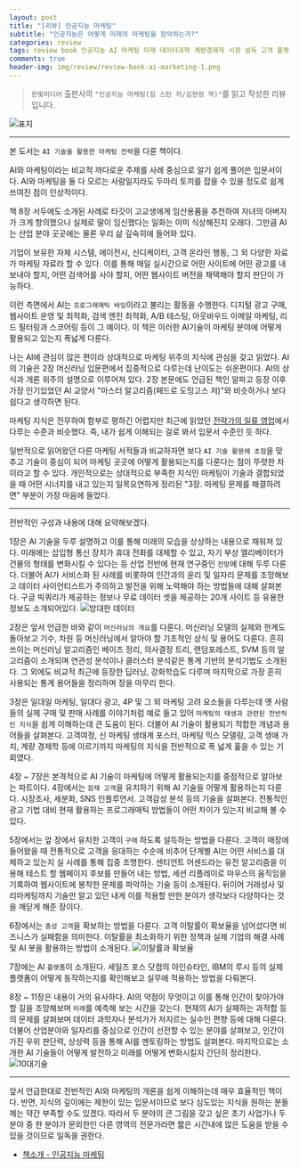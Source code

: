 ```yaml
---  
layout: post  
title: "[리뷰] 인공지능 마케팅"  
subtitle: "인공지능은 어떻게 미래의 마케팅을 장악하는가?"  
categories: review  
tags: review book 인공지능 AI 마케팅 미래 데이터과학 계량경제학 시장 설득 고객 플랫폼 
comments: true  
header-img: img/review/review-book-ai-marketing-1.png
---  
```

  
> `한빛미디어` 출판사의 `"인공지능 마케팅(짐 스턴 저/김현정 역)"`를 읽고 작성한 리뷰입니다.  

![표지](https://telegeam.github.io/assets/img/review/review-book-ai-marketing-1.png)  

---

본 도서는 `AI 기술을 활용한 마케팅 전략`을 다룬 책이다.

AI와 마케팅이라는 비교적 까다로운 주제를 사례 중심으로 알기 쉽게 풀어쓴 입문서이다. AI와 마케팅을 둘 다 모르는 사람일지라도 두마리 토끼를 잡을 수 있을 정도로 쉽게 쓰여진 점이 인상적이다. 

책 8장 서두에도 소개된 사례로 타깃이 고교생에게 임산용품을 추천하여 자녀의 아버지가 크게 항의했으나 실제로 딸이 임신했다는 일화는 이미 식상해진지 오래다. 그만큼 AI는 산업 분야 곳곳에는 물론 우리 삶 깊숙히에 들어와 있다. 

기업이 보유한 자체 시스템, 에이전시, 신디케이터, 고객 온라인 행동, 그 외 다양한 자료가 마케팅 자료라 할 수 있다. 이를 통해 매일 실시간으로 어떤 사이트에 어떤 광고를 내보내야 할지, 어떤 검색어를 사야 할지, 어떤 웹사이트 버전을 채택해야 할지 판단이 가능하다. 

이런 측면에서 AI는 `프로그래매틱 바잉`이라고 불리는 활동을 수행한다. 디지털 광고 구매, 웹사이트 운영 및 최적화, 검색 엔진 최적화, A/B 테스팅, 아웃바우드 이메일 마케팅, 리드 필터링과 스코어링 등이 그 예이다. 이 책은 이러한 AI기술이 마케팅 분야에 어떻게 활용되고 있는지 폭넓게 다룬다.

나는 AI에 관심이 많은 편이라 상대적으로 마케팅 위주의 지식에 관심을 갖고 읽었다. AI의 기술은 2장 머신러닝 입문편에서 집중적으로 다루는데 난이도는 쉬운편이다. AI의 상식과 개론 위주의 설명으로 이루어져 있다. 2장 본문에도 언급된 책인 알파고 등장 이후 가장 인기있었던 AI 교양서 "마스터 알고리즘(페드로 도밍고스 저)"와 비슷하거나 보다 쉽다고 생각하면 된다.

마케팅 지식은 전무하여 함부로 평하긴 어렵지만 최근에 읽었던 [전략가의 일류 영업](https://telegeam.github.io/review/2020/08/10/review-book-for-sales-of-strategists/)에서 다루는 수준과 비슷했다. 즉, 내가 쉽게 이해되는 걸로 봐서 입문서 수준인 듯 하다. 

일반적으로 읽어왔던 다른 마케팅 서적들과 비교하자면 보다 `AI 기술 활용에 초점`을 맞추고 기술이 중심이 되어 마케팅 곳곳에 어떻게 활용되는지를 다룬다는 점이 뚜렷한 차이라고 할 수 있다. 개인적으로는 상대적으로 부족한 지식인 마케팅이 기술과 결합되었을 때 어떤 시너지를 내고 있는지 일목요연하게 정리된 "3장. 마케팅 문제를 해결하려면" 부분이 가장 마음에 들었다.

---

전반적인 구성과 내용에 대해 요약해보겠다. 

1장은 AI 기술을 두루 설명하고 이를 통해 미래의 모습을 상상하는 내용으로 채워져 있다. 미래에는 삽입형 통신 장치가 휴대 전화를 대체할 수 있고, 자기 부상 엘리베이터가 건물의 형태를 변화시킬 수 있다는 등 산업 전반에 현재 연구중인 `전망`에 대해 두루 다룬다. 더불어 AI가 서비스화 된 사례를 비롯하여 인간과의 윤리 및 일자리 문제를 조망해보고 데이터 사이언티스트가 주의하고 발전을 위해 노력해야 하는 방법들에 대해 살펴본다. 구글 빅쿼리가 제공하는 정보나 무료 데이터 셋을 제공하는 20개 사이트 등 유용한 정보도 소개되어있다.
![방대한 데이터](https://telegeam.github.io/assets/img/review/review-book-ai-marketing-4.png)  

2장은 앞서 언급한 바와 같이 `머신러닝의 개요`를 다룬다. 머신러닝 모델의 실제와 한계도 돌아보고 기수, 차원 등 머신러닝에서 알아야 할 기초적인 상식 및 용어도 다룬다. 흔히 쓰이는 머신러닝 알고리즘인 베이즈 정리, 의사결정 트리, 랜덤포레스트, SVM 등의 알고리즘이 소개되며 연관성 분석이나 클러스터 분석같은 통계 기반의 분석기법도 소개된다. 그 외에도 비교적 최근에 등장한 딥러닝, 강화학습도 다루며 마지막으로 가장 흔히 사용되는 통계 용어들을 정리하며 장을 마무리 한다.

3장은 일대일 마케팅, 일대다 광고, 4P 및 그 외 마케팅 고려 요소들을 다루는데 옛 사람들의 실제 구매 및 판매 사례를 이야기처럼 예로 들고 있어 `마케팅의 태생과 관련된 전반적인 지식`을 쉽게 이해하는데 큰 도움이 된다. 더불어 AI 기술이 활용되기 적합한 개념과 용어들을 살펴본다. 고객여정, 신 마케팅 생태계 포스터, 마케팅 믹스 모델링, 고객 생애 가치, 계량 경제학 등에 이르기까지 마케팅의 지식을 전반적으로 폭 넓게 훑을 수 있는 기회였다.

4장 ~ 7장은 본격적으로 AI 기술이 마케팅에 어떻게 활용되는지를 중점적으로 알아보는 파트이다. 4장에서는 `잠재 고객`을 유치하기 위해 AI 기술을 어떻게 활용하는지 다룬다. 시장조사, 세분화, SNS 인플루언서. 고객감성 분석 등의 기술을 살펴본다. 전통적인 광고 기법 대비 현재 활용하는 프로그래매틱 방법들이 어떤 차이가 있는지 비교해 볼 수 있다.

5장에서는 앞 장에서 유치한 고객이 `구매` 하도록 설득하는 방법을 다룬다. 고객이 매장에 들어왔을 때 전통적으로 고객을 응대하는 수순에 비추어 단계별 AI는 어떤 서비스를 대체하고 있는지 실 사례를 통해 집중 조명한다. 센티언트 어센드라는 유전 알고리즘을 이용해 테스트 할 웹페이지 후보를 만들어 내는 방법, 세션 리플레이로 마우스의 움직임을 기록하여 웹사이트에 봉착한 문제를 파악하는 기술 등이 소개된다. 뒤이어 거래성사 및 리마케팅까지 기술만 알고 있던 내게 이를 적용할 만한 분야가 생각보다 다양하다는 것을 깨닫게 해준 장이다. 

6장에서는 `충성 고객`을 확보하는 방법을 다룬다. 고객 이탈률이 확보율을 넘어섰다면 비즈니스가 실패함을 의미한다. 이탈률을 최소화하기 위한 정책과 실제 기업의 해결 사례 및 AI 봇을 활용하는 방법이 소개된다. 
![이탈률과 확보율](https://telegeam.github.io/assets/img/review/review-book-ai-marketing-3.png)  

7장에는 AI `플랫폼`이 소개된다. 세일즈 포스 닷컴의 아인슈타인, IBM의 루시 등의 실제 플랫폼이 어떻게 동작하는지를 확인해보고 실무에 적용하는 방법을 다뤄본다.

8장 ~ 11장은 내용이 거의 유사하다. AI의 약점이 무엇이고 이를 통해 인간이 찾아가야 할 길을 조망해보며 `미래`를 예측해 보는 시간을 갖는다. 현재의 AI가 실패하는 과적합 등의 문제를 살펴보며 데이터 과학자나 분석가가 저지르는 실수인 편향 등에 대해 다룬다. 더불어 산업분야와 일자리를 중심으로 인간이 선전할 수 있는 분야를 살펴보고, 인간이 가진 우위 판단력, 상상력 등을 통해 AI를 멘토링하는 방법도 살펴본다. 마지막으로는 소개한 AI 기술들이 어떻게 발전하고 미래를 어떻게 변화시킬지 간단히 정리한다.
![10대기술](https://telegeam.github.io/assets/img/review/review-book-ai-marketing-2.png)  

---

앞서 언급한대로 전반적인 AI와 마케팅의 개론을 쉽게 이해하는데 매우 효율적인 책이다. 반면, 지식의 깊이에는 제한이 있는 입문서이므로 보다 심도있는 지식을 원하는 분들께는 약간 부족할 수도 있겠다. 따라서 두 분야의 큰 그림을 갖고 싶은 초기 사업가나 두 분야 중 한 분야가 문외한인 다른 영역의 전문가라면 짧은 시간내에 많은 도움을 받을 수 있을 것이므로 일독을 권한다.


* [책소개 - 인공지능 마케팅](http://www.yes24.com/Product/Goods/67090210?OzSrank=1)
